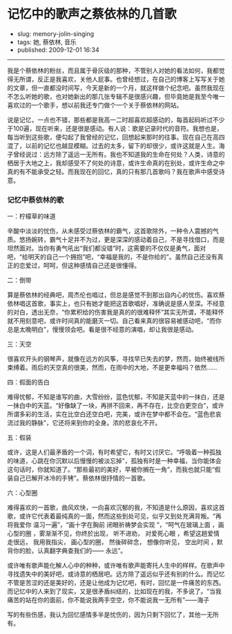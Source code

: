 # 记忆中的歌声之蔡依林的几首歌

- slug: memory-jolin-singing
- tags: 她, 蔡依林, 音乐
- published: 2009-12-01 16:34

-------------------------

我是个蔡依林的粉丝，而且属于骨灰级的那种，不管别人对她的看法如何，我都觉得无所谓，反正是我喜欢，关他人屁事。也曾经想过，在自己的博客上写写关于她的文章，但一直都没时间写，今天是新的一个月，就这样做个纪念吧。虽然我现在不怎么听她的歌，也对她新出的那几张专辑不是很感兴趣，但毕竟她是我至今唯一喜欢过的一个歌手，想以前我还专门做个一个关于蔡依林的网站。

说是记忆，一点也不错，那些都是我高一二时超喜欢超感动的，每首起码听过不少于100遍，现在听来，还是很是感动。有人说：歌是记录时代的音符。我想也是，每当听到这些歌，便勾起了我曾经的记忆，回想起来那时的往事。现在自己在高四混了，以前的记忆也越显模糊。过去的太多，留下的却很少，或许这就是人生。海子曾经说过：远方除了遥远一无所有。我也不知道我的生命在何处？人类，诗意的栖居于大地之上，我却感受不了何处的诗意，或许生命真的在别处，或许生命之中真的有不能承受之轻。而我现在的回忆，真的只有那几首歌吗？我在歌声中感受诗意。

### 记忆中蔡依林的歌

一：柠檬草的味道

辛酸中淡淡的忧伤，从未感受过蔡依林的霸气，这首歌除外，一种令人震撼的气质。悠扬婉转，霸气十足并不为过，更是深深的感动着自己，不是寻找借口，而是坦然面对。当你有勇气吼出“我们都没错”时，这需要的不仅仅是勇气，面对吧，“给明天的自己一个拥抱”吧，“幸福是我的，不是你给的”。虽然自己还没有真正的恋爱过，呵呵，但这种感情自己还是很懂得。

二：倒带

算是蔡依林的经典吧，周杰伦也唱过，但总是感觉不到那出自内心的忧伤。喜欢蔡依林唱这首歌，事实上，也只有她才能把这首歌唱好，准确说是感人至深。不经意的对白，透出无奈，“你累积给的伤害我是真的的很难释怀”其实无所谓，不能释怀就不用刻意吧，或许时间真的能磨灭一切。自己看来真的很容易被感动吧，“而你总是太晚明白”，慢慢领会吧。看是很不经意的演唱，却让我很是感动。

三：天空

很喜欢开头的钢琴声，就像在远方的风筝，寻找早已失去的梦，然而，始终被线所束缚着。雨后的天空真的很美，然而，在雨中的大地，不是更幸福吗？依然……

四：假面的告白

难得忧郁，不知是谁写的曲，大雪纷纷，蓝色忧郁，不知是天蓝中的一抹白，还是一抹白中的天蓝。“好像缺了一块，再拼不回来，再不存在，比空白更空白”，或许所谓多彩的生活，实在比空白还空白吧，完美，或许在梦中都不会在。“蓝色悲哀流过我的静脉”，它还将来到你的全身。浓的悲哀化不开。

五：假装

或许，这是人们最矛盾的一个词，有时希望它，有时又讨厌它。“呼吸着一种孤独的味道，心跳在你沉默以后慢慢的被淡忘掉”，孤独有时是一种幸福，当你能体会这句话时，你就知道了。“那些最初的美好，早被你搁在一角”，而我也就只能“假装自己已解开冰冷的手铐”。蔡依林很抒情的一首歌。

六：心型圈

难得喜欢的一首歌，曲风欢快，一向喜欢沉郁的我，不知道是什么原因，喜欢这首歌，或许它代表着最纯真的一面，然而这些到处可见，似乎又到处充满背叛。“再将我爱你 温习一遍”，“画十字在胸前 闭眼祈祷梦会实现 ”，“呵气在玻璃上面 ，画心型的圈 ，雾渐渐不见，你终於出现， 听不进劝， 对爱死心眼 ，希望这趟爱情走很远， 我用我指尖， 画心型的圈， 然後碎碎念， 想像你听见， 空出时间 ，默背你的脸，认真翻字典查我们的—— 永远”。

或许唯有歌声能化解人心中的种种，或许唯有歌声能寄托人生中的样样。在歌声中寻找遗失中的美好吧，或诗意的栖居吧。远方除了遥远似乎还有别的什么。而记忆不管是苦涩的还是美好的，还是让他成为记忆吧，有时，回忆是一件痛苦的东西。而记忆中的人来到了现实，又是很矛盾纠结的，比如现在的我，不多说了。“当我痛苦的站在你的面前，你不能说我两手空空，你不能说我一无所有”——海子

写的有些伤感，我认为回忆感情多半是忧伤的，因为只剩下回忆了，其他一无所有。
